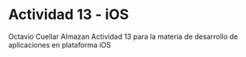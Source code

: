 # Actividad 13 - iOS
Octavio Cuellar Almazan
Actividad 13 para la materia de desarrollo de aplicaciones en plataforma iOS
